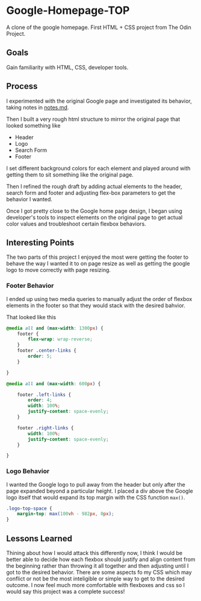 # Google-Homepage-TOP
A clone of the google homepage. First HTML + CSS project from The Odin Project.

## Goals
Gain familiarity with HTML, CSS, developer tools. 

## Process
I experimented with the original Google page and investigated its behavior, taking notes in [notes.md](https://github.com/MaxraySavage/Google-Homepage-TOP/blob/main/notes.md).

Then I built a very rough html structure to mirror the original page that looked something like

* Header
* Logo
* Search Form
* Footer

I set different background colors for each element and played around with getting them to sit something like the original page.

Then I refined the rough draft by adding actual elements to the header, search form and footer and adjusting flex-box parameters to get the behavior I wanted.

Once I got pretty close to the Google home page design, I began using developer's tools to inspect elements on the original page to get actual color values and troubleshoot certain flexbox behaviors.

## Interesting Points
The two parts of this project I enjoyed the most were getting the footer to behave the way I wanted it to on page resize as well as getting the google logo to move correctly with page resizing. 

### Footer Behavior
I ended up using two media queries to manually adjust the order of flexbox elements in the footer so that they would stack with the desired bahvior.

That looked like this 

```CSS
@media all and (max-width: 1300px) {
    footer {
        flex-wrap: wrap-reverse;
    }
    footer .center-links {
        order: 5;
    }

}

@media all and (max-width: 600px) {

    footer .left-links {
        order: 4;
        width: 100%;
        justify-content: space-evenly;
    }

    footer .right-links {
        width: 100%;
        justify-content: space-evenly;
    }

}
```

### Logo Behavior
I wanted the Google logo to pull away from the header but only after the page expanded beyond a particular height. I placed a div above the Google logo itself that would expand its top margin with the CSS function ```max()```.

```css
.logo-top-space {
    margin-top: max(100vh - 982px, 0px);
}
```

## Lessons Learned
Thining about how I would attack this differently now, I think I would be better able to decide how each flexbox should justify and align content from the beginning rather than throwing it all together and then adjusting until I got to the desired behavior. There are some aspects fo my CSS which may conflict or not be the most inteligible or simple way to get to the desired outcome. I now feel much more comfortable with flexboxes and css so I would say this project was a complete success!